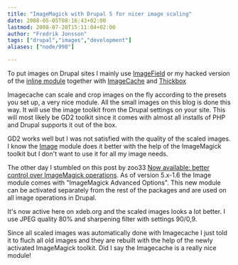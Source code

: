 ```yaml
---
title: "ImageMagick with Drupal 5 for nicer image scaling"
date: 2008-05-05T08:16:43+02:00
lastmod: 2008-07-20T15:11:04+02:00
author: "Fredrik Jonsson"
tags: ["drupal","images","development"]
aliases: ["node/998"]

---
```




To put images on Drupal sites I mainly use [ImageField](http://drupal.org/project/imagefield) or my hacked version of the [inline module](http://cvs.drupal.org/viewcvs/drupal/contributions/sandbox/frjo/inline5/) together with [ImageCache](http://drupal.org/project/imagecache) and [Thickbox](http://drupal.org/project/thickbox)

Imagecache can scale and crop images on the fly according to the presets you set up, a very nice module. All the small images on this blog is done this way. It will use the image toolkit from the Drupal settings on your site. This will most likely be GD2 toolkit since it comes with almost all installs of PHP and Drupal supports it out of the box.

GD2 works well but I was not satisfied with the quality of the scaled images. I know the [Image](http://drupal.org/project/image) module does it better with the help of the ImageMagick toolkit but I don't want to use it for all my image needs.

The other day I stumbled on this post by zoo33 [Now available: better control over ImageMagick operations](http://groups.drupal.org/node/6699). As of version 5.x-1.6 the Image module comes with "ImageMagick Advanced Options". This new module can be activated separately from the rest of the packages and are used on all image operations in Drupal.

It's now active here on xdeb.org and the scaled images looks a lot better. I use JPEG quality 80% and sharpening filter with settings 90/0,9.

Since all scaled images was automatically done with Imagecache I just told it to fluch all old images and they are rebuilt with the help of the newly activated ImageMagick toolkit. Did I say the Imagecache is a really nice module!

